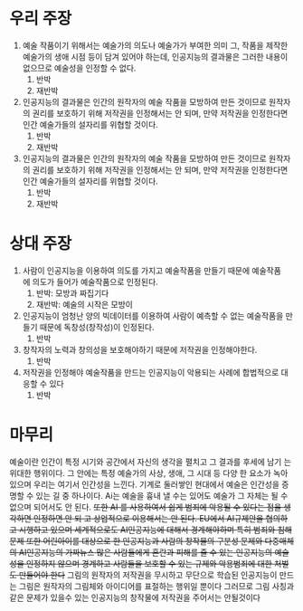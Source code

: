 # 우리 주장
1. 예술 작품이기 위해서는 예술가의 의도나 예술가가 부여한 의미 그, 작품을 제작한 예술가의 생애 시점 등이 담겨 있어야 하는데, 인공지능의 결과물은 그러한 내용이 없으므로 예술성을 인정할 수 없다.
	1. 반박
	2. 재반박
2. 인공지능의 결과물은 인간의 원작자의 예술 작품을 모방하여 만든 것이므로 원작자 의 권리를 보호하기 위해 저작권을 인정해서는 안 되며, 만약 저작권을 인정한다면 인간 예술가들의 설자리를 위협할 것이다.
	1. 반박
	2. 재반박
3. 인공지능의 결과물은 인간의 원작자의 예술 작품을 모방하여 만든 것이므로 원작자 의 권리를 보호하기 위해 저작권을 인정해서는 안 되며, 만약 저작권을 인정한다면 인간 예술가들의 설자리를 위협할 것이다.
	1. 반박
	2. 재반박
# 상대 주장
1. 사람이 인공지능을 이용하여 의도를 가지고 예술작품을 만들기 때문에 예술작품에 의도가 들어가 예술작품으로 인정된다.
	1. 반박: 모방과 짜집기다
	2. 재반박: 예술의 시작은 모방이
2. 인공지능이 엄청난 양의 빅데이터를 이용하여 사람이 예측할 수 없는 예술작품을 만들기 때문에 독창성(창작성)이 인정된다.
	1. 반박
3. 창작자의 노력과 창의성을 보호해야하기 때문에 저작권을 인정해야한다.
	1. 반박
4. 저작권을 인정해야 예술작품을 만드는 인공지능이 악용되는 사례에 합법적으로 대응할 수 있다
	1. 반박

# 마무리
예술이란 인간이 특정 시기와 공간에서 자신의 생각을 펼치고 그 결과를 후세에 남기 는 위대한 행위이다. 그 안에는 특정 예술가의 사상, 생애, 그 시대 등 다양 한 요소가 녹아 있으며 우리는 여기서 인간성을 느낀다. 기계로 둘러쌓인 현대에서 예술은 인간성을 증명할 수 있는 길 중 하나이다. Ai는 예술을 흉내 낼 수는 있어도 예술가 그 자체는 될 수 없으며 되어서도 안 된다. ~~또한 AI 를 사용하여서 쉽게 범죄에 악용될 수 있다는 점을 생각하면 인정하면 안 되 고 상업적으로 이용해서는 안 된다. EU에서 AI규제안을 협의하고 시행하고 있으며 세계적으로도 AI인공지능에 대해서 경계해야하며 특히 범죄와 침해문제 또한 어린아이를 대상으로 한 인공지능과 사람의 창작물의 구분성 문제와 다중매체의 AI인공지능의 가짜뉴스 많은 사람들에게 혼란과 피해를 줄 수 있는 인공지능의 예술성을 인정하지 않으며 경계하고 사람들을 보호할 수 있는 규제와 악용범죄에 대한 처벌도 만들어야 한다~~
그림의 원작자의 저작권을 무시하고 무단으로 학습된 인공지능이 만드는 그림은 원작자의 그림체와 아이디어를 표절하는 행위일 뿐이다 그러므로 그림 사칭과 같은 문제가 있을수 있는 인공지능의 창작물에 저작권을 주어서는 안될것이다

